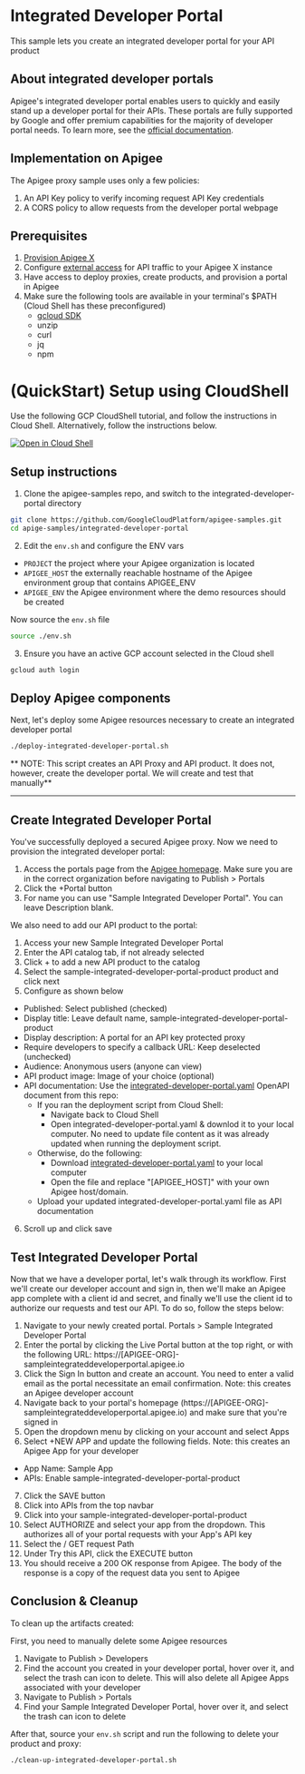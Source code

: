 # Integrated Developer Portal

This sample lets you create an integrated developer portal for your API product

## About integrated developer portals

Apigee's integrated developer portal enables users to quickly and easily stand up a developer portal for their APIs. These portals are fully supported by Google and offer premium capabilities for the majority of developer portal needs. To learn more, see the [official documentation](https://cloud.google.com/apigee/docs/api-platform/publish/portal/build-integrated-portal).

## Implementation on Apigee 

The Apigee proxy sample uses only a few policies:
1. An API Key policy to verify incoming request API Key credentials
2. A CORS policy to allow requests from the developer portal webpage

## Prerequisites
1. [Provision Apigee X](https://cloud.google.com/apigee/docs/api-platform/get-started/provisioning-intro)
2. Configure [external access](https://cloud.google.com/apigee/docs/api-platform/get-started/configure-routing#external-access) for API traffic to your Apigee X instance
3. Have access to deploy proxies, create products, and provision a portal in Apigee
4. Make sure the following tools are available in your terminal's $PATH (Cloud Shell has these preconfigured)
    * [gcloud SDK](https://cloud.google.com/sdk/docs/install)
    * unzip
    * curl
    * jq
    * npm

# (QuickStart) Setup using CloudShell

Use the following GCP CloudShell tutorial, and follow the instructions in Cloud Shell. Alternatively, follow the instructions below.

[![Open in Cloud Shell](https://gstatic.com/cloudssh/images/open-btn.png)](https://ssh.cloud.google.com/cloudshell/open?cloudshell_git_repo=https://github.com/GoogleCloudPlatform/apigee-samples&cloudshell_git_branch=main&cloudshell_workspace=.&cloudshell_tutorial=integrated-developer-portal/docs/cloudshell-tutorial.md)

## Setup instructions

1. Clone the apigee-samples repo, and switch to the integrated-developer-portal directory

```bash
git clone https://github.com/GoogleCloudPlatform/apigee-samples.git
cd apige-samples/integrated-developer-portal
```

2. Edit the `env.sh` and configure the ENV vars

* `PROJECT` the project where your Apigee organization is located
* `APIGEE_HOST` the externally reachable hostname of the Apigee environment group that contains APIGEE_ENV
* `APIGEE_ENV` the Apigee environment where the demo resources should be created

Now source the `env.sh` file

```bash
source ./env.sh
```

3. Ensure you have an active GCP account selected in the Cloud shell

```sh
gcloud auth login
```

## Deploy Apigee components

Next, let's deploy some Apigee resources necessary to create an integrated developer portal

```bash
./deploy-integrated-developer-portal.sh
```

** NOTE: This script creates an API Proxy and API product. It does not, however, create the developer portal. We will create and test that manually**

---
## Create Integrated Developer Portal

You've successfully deployed a secured Apigee proxy. Now we need to provision the integrated developer portal:

1. Access the portals page from the [Apigee homepage](https://apigee.google.com). Make sure you are in the correct organization before navigating to Publish > Portals
2. Click the +Portal button
3. For name you can use "Sample Integrated Developer Portal". You can leave Description blank.

We also need to add our API product to the portal:

1. Access your new Sample Integrated Developer Portal
2. Enter the API catalog tab, if not already selected
3. Click + to add a new API product to the catalog
4. Select the sample-integrated-developer-portal-product product and click next
5. Configure as shown below
- Published: Select published (checked)
- Display title: Leave default name, sample-integrated-developer-portal-product
- Display description: A portal for an API key protected proxy
- Require developers to specify a callback URL: Keep deselected (unchecked)
- Audience: Anonymous users (anyone can view)
- API product image: Image of your choice (optional)
- API documentation: Use the [integrated-developer-portal.yaml](integrated-developer-portal.yaml) OpenAPI document from this repo:
    - If you ran the deployment script from Cloud Shell:
        - Navigate back to Cloud Shell
        - Open integrated-developer-portal.yaml & downlod it to your local computer. No need to update file content as it was already updated when running the deployment script.
    - Otherwise, do the following:
        - Download [integrated-developer-portal.yaml](integrated-developer-portal.yaml) to your local computer
        - Open the file and replace "\[APIGEE_HOST\]" with your own Apigee host/domain.
    - Upload your updated integrated-developer-portal.yaml file as API documentation
6. Scroll up and click save

## Test Integrated Developer Portal

Now that we have a developer portal, let's walk through its workflow. First we'll create our developer account and sign in, then we'll make an Apigee app complete with a client id and secret, and finally we'll use the client id to authorize our requests and test our API. To do so, follow the steps below: 

1. Navigate to your newly created portal. Portals > Sample Integrated Developer Portal
2. Enter the portal by clicking the Live Portal button at the top right, or with the following URL: https://\[APIGEE-ORG\]-sampleintegrateddeveloperportal.apigee.io
3. Click the Sign In button and create an account. You need to enter a valid email as the portal necessitate an email confirmation. Note: this creates an Apigee developer account
4. Navigate back to your portal's homepage (https://\[APIGEE-ORG\]-sampleintegrateddeveloperportal.apigee.io) and make sure that you're signed in
5. Open the dropdown menu by clicking on your account and select Apps
6. Select +NEW APP and update the following fields. Note: this creates an Apigee App for your developer
- App Name: Sample App
- APIs: Enable sample-integrated-developer-portal-product
7. Click the SAVE button
8. Click into APIs from the top navbar
9. Click into your sample-integrated-developer-portal-product
10. Select AUTHORIZE and select your app from the dropdown. This authorizes all of your portal requests with your App's API key
11. Select the / GET request Path
12. Under Try this API, click the EXECUTE button
13. You should receive a 200 OK response from Apigee. The body of the response is a copy of the request data you sent to Apigee

## Conclusion & Cleanup

To clean up the artifacts created:

First, you need to manually delete some Apigee resources
1. Navigate to Publish > Developers
2. Find the account you created in your developer portal, hover over it, and select the trash can icon to delete. This will also delete all Apigee Apps associated with your developer
3. Navigate to Publish > Portals
4. Find your Sample Integrated Developer Portal, hover over it, and select the trash can icon to delete

After that, source your `env.sh` script and run the following to delete your product and proxy:

```bash
./clean-up-integrated-developer-portal.sh
```
